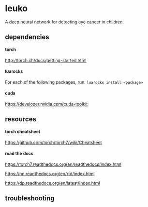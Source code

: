 # leuko
A deep neural network for detecting eye cancer in children.

## dependencies

#### torch
http://torch.ch/docs/getting-started.html

#### luarocks
For each of the following packages, run: `luarocks install <package>`

#### cuda
https://developer.nvidia.com/cuda-toolkit

## resources

#### torch cheatsheet
https://github.com/torch/torch7/wiki/Cheatsheet

#### read the docs
https://torch7.readthedocs.org/en/readthedocs/index.html

https://nn.readthedocs.org/en/rtd/index.html

https://dp.readthedocs.org/en/latest/index.html

## troubleshooting
